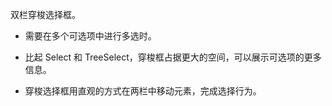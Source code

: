 双栏穿梭选择框。

- 需要在多个可选项中进行多选时。

- 比起 Select 和 TreeSelect，穿梭框占据更大的空间，可以展示可选项的更多信息。

- 穿梭选择框用直观的方式在两栏中移动元素，完成选择行为。